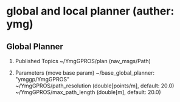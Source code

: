 global and local planner (auther: ymg)
======================================

## Global Planner

1. Published Topics
~/YmgGPROS/plan (nav_msgs/Path)  

1. Parameters
(move base param) ~/base_global_planner: "ymggp/YmgGPROS"  
~/YmgGPROS/path_resolution (double[points/m], default: 20.0)  
~/YmgGPROS/max_path_length (double[m], default: 20.0)  
